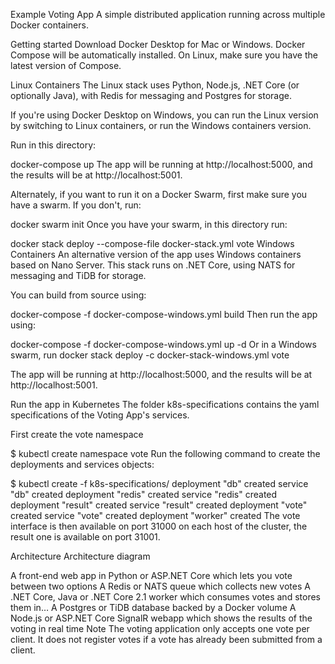 Example Voting App
A simple distributed application running across multiple Docker containers.

Getting started
Download Docker Desktop for Mac or Windows. Docker Compose will be automatically installed. On Linux, make sure you have the latest version of Compose.

Linux Containers
The Linux stack uses Python, Node.js, .NET Core (or optionally Java), with Redis for messaging and Postgres for storage.

If you're using Docker Desktop on Windows, you can run the Linux version by switching to Linux containers, or run the Windows containers version.

Run in this directory:

docker-compose up
The app will be running at http://localhost:5000, and the results will be at http://localhost:5001.

Alternately, if you want to run it on a Docker Swarm, first make sure you have a swarm. If you don't, run:

docker swarm init
Once you have your swarm, in this directory run:

docker stack deploy --compose-file docker-stack.yml vote
Windows Containers
An alternative version of the app uses Windows containers based on Nano Server. This stack runs on .NET Core, using NATS for messaging and TiDB for storage.

You can build from source using:

docker-compose -f docker-compose-windows.yml build
Then run the app using:

docker-compose -f docker-compose-windows.yml up -d
Or in a Windows swarm, run docker stack deploy -c docker-stack-windows.yml vote

The app will be running at http://localhost:5000, and the results will be at http://localhost:5001.

Run the app in Kubernetes
The folder k8s-specifications contains the yaml specifications of the Voting App's services.

First create the vote namespace

$ kubectl create namespace vote
Run the following command to create the deployments and services objects:

$ kubectl create -f k8s-specifications/
deployment "db" created
service "db" created
deployment "redis" created
service "redis" created
deployment "result" created
service "result" created
deployment "vote" created
service "vote" created
deployment "worker" created
The vote interface is then available on port 31000 on each host of the cluster, the result one is available on port 31001.

Architecture
Architecture diagram

A front-end web app in Python or ASP.NET Core which lets you vote between two options
A Redis or NATS queue which collects new votes
A .NET Core, Java or .NET Core 2.1 worker which consumes votes and stores them in…
A Postgres or TiDB database backed by a Docker volume
A Node.js or ASP.NET Core SignalR webapp which shows the results of the voting in real time
Note
The voting application only accepts one vote per client. It does not register votes if a vote has already been submitted from a client.
